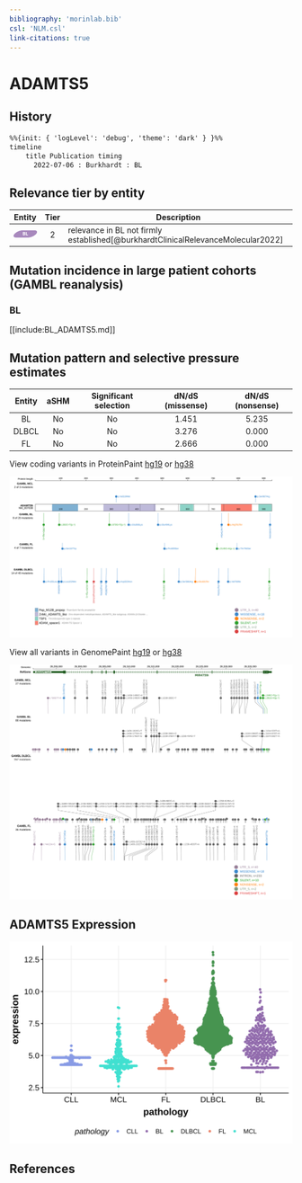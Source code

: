 ```yaml
---
bibliography: 'morinlab.bib'
csl: 'NLM.csl'
link-citations: true
---
```

# ADAMTS5

## History
```mermaid
%%{init: { 'logLevel': 'debug', 'theme': 'dark' } }%%
timeline
    title Publication timing
      2022-07-06 : Burkhardt : BL
```

## Relevance tier by entity

|Entity|Tier|Description                           |
|:------:|:----:|--------------------------------------|
|![BL](images/icons/BL_tier2.png)    |2   |relevance in BL not firmly established[@burkhardtClinicalRelevanceMolecular2022]|

## Mutation incidence in large patient cohorts (GAMBL reanalysis)

### BL

[[include:BL_ADAMTS5.md]]

## Mutation pattern and selective pressure estimates

|Entity|aSHM|Significant selection|dN/dS (missense)|dN/dS (nonsense)|
|:------:|:----:|:---------------------:|:----------------:|:----------------:|
|BL    |No  |No                   |1.451           |5.235           |
|DLBCL |No  |No                   |3.276           |0.000           |
|FL    |No  |No                   |2.666           |0.000           |


View coding variants in ProteinPaint [hg19](https://morinlab.github.io/LLMPP/GAMBL/ADAMTS5_protein.html)  or [hg38](https://morinlab.github.io/LLMPP/GAMBL/ADAMTS5_protein_hg38.html)

![](images/proteinpaint/ADAMTS5_NM_007038.svg)

View all variants in GenomePaint [hg19](https://morinlab.github.io/LLMPP/GAMBL/ADAMTS5.html)  or [hg38](https://morinlab.github.io/LLMPP/GAMBL/ADAMTS5_hg38.html)

![](images/proteinpaint/ADAMTS5.svg)

## ADAMTS5 Expression
![](images/gene_expression/ADAMTS5_by_pathology.svg)
<!-- ORIGIN: burkhardtClinicalRelevanceMolecular2022b -->
<!-- BL: burkhardtClinicalRelevanceMolecular2022b -->

## References
